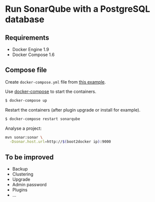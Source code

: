 # Run SonarQube with a PostgreSQL database

## Requirements

 * Docker Engine 1.9
 * Docker Compose 1.6

## Compose file

Create `docker-compose.yml` file from [this example](recipes/docker-compose-postgres-example.yml).

Use [docker-compose](https://github.com/docker/compose) to start the containers.

```bash
$ docker-compose up
```

Restart the containers (after plugin upgrade or install for example).

```bash
$ docker-compose restart sonarqube
```

Analyse a project:

```bash
mvn sonar:sonar \
  -Dsonar.host.url=http://$(boot2docker ip):9000
```

## To be improved

 + Backup
 + Clustering
 + Upgrade
 + Admin password
 + Plugins
 + ...
